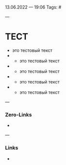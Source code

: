 13.06.2022 — 19:06
Tags: #

—
# ТЕСТ
- это тестовый текст
- - это тестовый текст
- - это тестовый текст
- - это тестовый текст
- - это тестовый текст

—
### Zero-Links
- 

—
### Links
- 